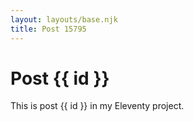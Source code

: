 ```yaml
---
layout: layouts/base.njk
title: Post 15795
---
```


# Post {{ id }}

This is post {{ id }} in my Eleventy project.
